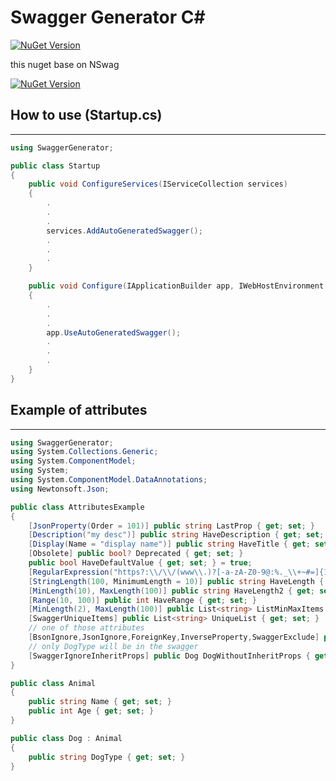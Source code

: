 # Swagger Generator C#

[![NuGet Version](https://img.shields.io/nuget/v/SwaggerGenerator.Core.svg)](https://www.nuget.org/packages/SwaggerGenerator.Core/)

this nuget base on NSwag

[![NuGet Version](https://img.shields.io/nuget/v/NSwag.Core.svg)](https://www.nuget.org/packages?q=NSwag)

## **How to use (Startup.cs)**
---
```c#
using SwaggerGenerator;

public class Startup
{
    public void ConfigureServices(IServiceCollection services)
    {
        .
        .
        .
        services.AddAutoGeneratedSwagger();
        .
        .
        .
    }

    public void Configure(IApplicationBuilder app, IWebHostEnvironment env)
    {
        .
        .
        .
        app.UseAutoGeneratedSwagger();
        .
        .
        .
    }
}


```

## **Example of attributes**
---
```c#
using SwaggerGenerator;
using System.Collections.Generic;
using System.ComponentModel;
using System;
using System.ComponentModel.DataAnnotations;
using Newtonsoft.Json;

public class AttributesExample
{
    [JsonProperty(Order = 101)] public string LastProp { get; set; }
    [Description("my desc")] public string HaveDescription { get; set; }
    [Display(Name = "display name")] public string HaveTitle { get; set; }
    [Obsolete] public bool? Deprecated { get; set; }
    public bool HaveDefaultValue { get; set; } = true;
    [RegularExpression("https?:\\/\\/(www\\.)?[-a-zA-Z0-9@:%._\\+~#=]{1,256}\\.[a-zA-Z0-9()]{1,6}\b([-a-zA-Z0-9()@:%_\\+.~#?&\\/\\/=]*)")] public string HavePattern { get; set; }
    [StringLength(100, MinimumLength = 10)] public string HaveLength { get; set; }
    [MinLength(10), MaxLength(100)] public string HaveLength2 { get; set; }
    [Range(10, 100)] public int HaveRange { get; set; }
    [MinLength(2), MaxLength(100)] public List<string> ListMinMaxItems { get; set; }
    [SwaggerUniqueItems] public List<string> UniqueList { get; set; }
    // one of those attributes
    [BsonIgnore,JsonIgnore,ForeignKey,InverseProperty,SwaggerExclude] public object HideProp { get; set; }
    // only DogType will be in the swagger
    [SwaggerIgnoreInheritProps] public Dog DogWithoutInheritProps { get; set; }
}

public class Animal
{
    public string Name { get; set; }
    public int Age { get; set; }
}

public class Dog : Animal
{
    public string DogType { get; set; }
}
```
